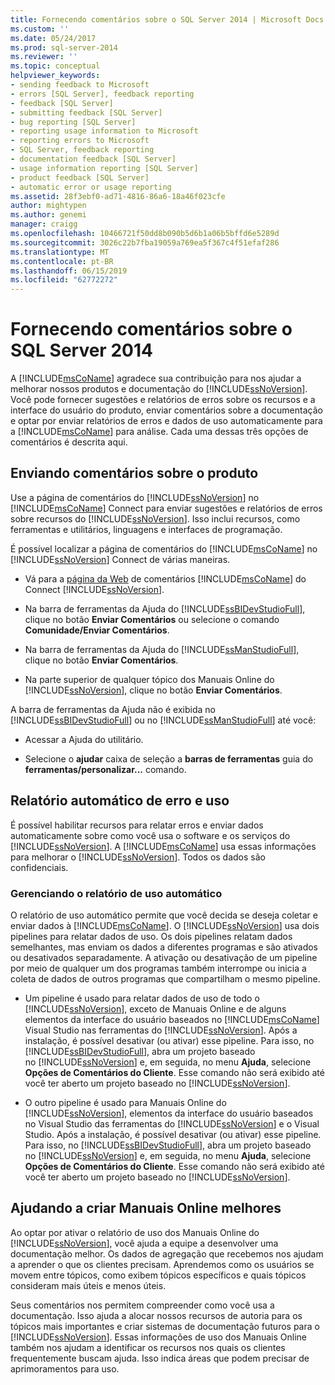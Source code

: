```yaml
---
title: Fornecendo comentários sobre o SQL Server 2014 | Microsoft Docs
ms.custom: ''
ms.date: 05/24/2017
ms.prod: sql-server-2014
ms.reviewer: ''
ms.topic: conceptual
helpviewer_keywords:
- sending feedback to Microsoft
- errors [SQL Server], feedback reporting
- feedback [SQL Server]
- submitting feedback [SQL Server]
- bug reporting [SQL Server]
- reporting usage information to Microsoft
- reporting errors to Microsoft
- SQL Server, feedback reporting
- documentation feedback [SQL Server]
- usage information reporting [SQL Server]
- product feedback [SQL Server]
- automatic error or usage reporting
ms.assetid: 28f3ebf0-ad71-4816-86a6-18a46f023cfe
author: mightypen
ms.author: genemi
manager: craigg
ms.openlocfilehash: 10466721f50dd8b090b5d6b1a06b5bffd6e5289d
ms.sourcegitcommit: 3026c22b7fba19059a769ea5f367c4f51efaf286
ms.translationtype: MT
ms.contentlocale: pt-BR
ms.lasthandoff: 06/15/2019
ms.locfileid: "62772272"
---
```

# <a name="providing-feedback-for-sql-server-2014"></a>Fornecendo comentários sobre o SQL Server 2014
  A [!INCLUDE[msCoName](../includes/msconame-md.md)] agradece sua contribuição para nos ajudar a melhorar nossos produtos e documentação do [!INCLUDE[ssNoVersion](../includes/ssnoversion-md.md)]. Você pode fornecer sugestões e relatórios de erros sobre os recursos e a interface do usuário do produto, enviar comentários sobre a documentação e optar por enviar relatórios de erros e dados de uso automaticamente para a [!INCLUDE[msCoName](../includes/msconame-md.md)] para análise. Cada uma dessas três opções de comentários é descrita aqui.  
  
## <a name="submitting-feedback-about-the-product"></a>Enviando comentários sobre o produto  
 Use a página de comentários do [!INCLUDE[ssNoVersion](../includes/ssnoversion-md.md)] no [!INCLUDE[msCoName](../includes/msconame-md.md)] Connect para enviar sugestões e relatórios de erros sobre recursos do [!INCLUDE[ssNoVersion](../includes/ssnoversion-md.md)]. Isso inclui recursos, como ferramentas e utilitários, linguagens e interfaces de programação.  
  
 É possível localizar a página de comentários do [!INCLUDE[msCoName](../includes/msconame-md.md)] no [!INCLUDE[ssNoVersion](../includes/ssnoversion-md.md)] Connect de várias maneiras.  
  
-   Vá para a [página da Web](https://go.microsoft.com/fwlink/?linkid=34178) de comentários [!INCLUDE[msCoName](../includes/msconame-md.md)] do Connect [!INCLUDE[ssNoVersion](../includes/ssnoversion-md.md)].  
  
-   Na barra de ferramentas da Ajuda do [!INCLUDE[ssBIDevStudioFull](../includes/ssbidevstudiofull-md.md)], clique no botão **Enviar Comentários** ou selecione o comando **Comunidade/Enviar Comentários**.  
  
-   Na barra de ferramentas da Ajuda do [!INCLUDE[ssManStudioFull](../includes/ssmanstudiofull-md.md)], clique no botão **Enviar Comentários**.  
  
-   Na parte superior de qualquer tópico dos Manuais Online do [!INCLUDE[ssNoVersion](../includes/ssnoversion-md.md)], clique no botão **Enviar Comentários**.  
  
 A barra de ferramentas da Ajuda não é exibida no [!INCLUDE[ssBIDevStudioFull](../includes/ssbidevstudiofull-md.md)] ou no [!INCLUDE[ssManStudioFull](../includes/ssmanstudiofull-md.md)] até você:  
  
-   Acessar a Ajuda do utilitário.  
  
-   Selecione o **ajudar** caixa de seleção a **barras de ferramentas** guia do **ferramentas/personalizar...**  comando.  
  
## <a name="automatic-error-and-usage-reporting"></a>Relatório automático de erro e uso  
 É possível habilitar recursos para relatar erros e enviar dados automaticamente sobre como você usa o software e os serviços do [!INCLUDE[ssNoVersion](../includes/ssnoversion-md.md)]. A [!INCLUDE[msCoName](../includes/msconame-md.md)] usa essas informações para melhorar o [!INCLUDE[ssNoVersion](../includes/ssnoversion-md.md)]. Todos os dados são confidenciais.  
  
### <a name="managing-automatic-usage-reporting"></a>Gerenciando o relatório de uso automático  
 O relatório de uso automático permite que você decida se deseja coletar e enviar dados à [!INCLUDE[msCoName](../includes/msconame-md.md)]. O [!INCLUDE[ssNoVersion](../includes/ssnoversion-md.md)] usa dois pipelines para relatar dados de uso. Os dois pipelines relatam dados semelhantes, mas enviam os dados a diferentes programas e são ativados ou desativados separadamente. A ativação ou desativação de um pipeline por meio de qualquer um dos programas também interrompe ou inicia a coleta de dados de outros programas que compartilham o mesmo pipeline.  
  
-   Um pipeline é usado para relatar dados de uso de todo o [!INCLUDE[ssNoVersion](../includes/ssnoversion-md.md)], exceto de Manuais Online e de alguns elementos da interface do usuário baseados no [!INCLUDE[msCoName](../includes/msconame-md.md)] Visual Studio nas ferramentas do [!INCLUDE[ssNoVersion](../includes/ssnoversion-md.md)]. Após a instalação, é possível desativar (ou ativar) esse pipeline. Para isso, no [!INCLUDE[ssBIDevStudioFull](../includes/ssbidevstudiofull-md.md)], abra um projeto baseado no [!INCLUDE[ssNoVersion](../includes/ssnoversion-md.md)] e, em seguida, no menu **Ajuda**, selecione **Opções de Comentários do Cliente**. Esse comando não será exibido até você ter aberto um projeto baseado no [!INCLUDE[ssNoVersion](../includes/ssnoversion-md.md)].  
  
-   O outro pipeline é usado para Manuais Online do [!INCLUDE[ssNoVersion](../includes/ssnoversion-md.md)], elementos da interface do usuário baseados no Visual Studio das ferramentas do [!INCLUDE[ssNoVersion](../includes/ssnoversion-md.md)] e o Visual Studio. Após a instalação, é possível desativar (ou ativar) esse pipeline. Para isso, no [!INCLUDE[ssBIDevStudioFull](../includes/ssbidevstudiofull-md.md)], abra um projeto baseado no [!INCLUDE[ssNoVersion](../includes/ssnoversion-md.md)] e, em seguida, no menu **Ajuda**, selecione **Opções de Comentários do Cliente**. Esse comando não será exibido até você ter aberto um projeto baseado no [!INCLUDE[ssNoVersion](../includes/ssnoversion-md.md)].  
  
## <a name="helping-build-a-better-books-online"></a>Ajudando a criar Manuais Online melhores  
 Ao optar por ativar o relatório de uso dos Manuais Online do [!INCLUDE[ssNoVersion](../includes/ssnoversion-md.md)], você ajuda a equipe a desenvolver uma documentação melhor. Os dados de agregação que recebemos nos ajudam a aprender o que os clientes precisam. Aprendemos como os usuários se movem entre tópicos, como exibem tópicos específicos e quais tópicos consideram mais úteis e menos úteis.  
  
 Seus comentários nos permitem compreender como você usa a documentação. Isso ajuda a alocar nossos recursos de autoria para os tópicos mais importantes e criar sistemas de documentação futuros para o [!INCLUDE[ssNoVersion](../includes/ssnoversion-md.md)]. Essas informações de uso dos Manuais Online também nos ajudam a identificar os recursos nos quais os clientes frequentemente buscam ajuda. Isso indica áreas que podem precisar de aprimoramentos para uso.  
  
  
